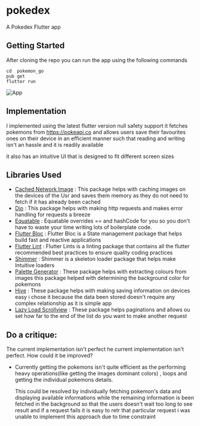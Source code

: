 # pokedex

A Pokedex Flutter app


## Getting Started

After cloning the repo you can run the app using the following commands

```
cd  pokemon_go
pub get
flutter run
```
![App](https://user-images.githubusercontent.com/23106276/142911320-ea8081b5-78b7-4514-93da-65f6ef2b8d5d.gif)
## Implementation

I implemented using the latest flutter version null safety support it fetches pokemons from https://pokeapi.co and allows users save their favourites ones on their device in an efficient manner
such that reading and writing isn't an hassle and it is readily available

it also has an intuitive UI that is designed to fit different screen sizes 

## Libraries Used
- [Cached Network Image](https://pub.dev/packages/cached_network_image) : This package helps with caching images on the devices of the Usr and saves them memory as they do not need to fetch if it has already been cached
- [Dio](https://pub.dev/packages/dio) : This package helps with making http requests and makes error handling for requests a breeze
- [Equatable](https://pub.dev/packages/equatable) : Equatable overrides == and hashCode for you so you don't have to waste your time writing lots of boilerplate code.
- [Flutter Bloc](https://pub.dev/packages/flutter_bloc) : Flutter Bloc is a State management package that helps build fast and reactive applications 
- [Flutter Lint](https://pub.dev/packages/flutter_lints) : Flutter Lints is a linting package that contains all the flutter recommended best practices to ensure quality coding practices
- [Shimmer](https://pub.dev/packages/shimmer) : Shimmer is a skeleton loader package that helps make Intuitive loaders
- [Palette Generator](https://pub.dev/packages/palette_generator) : These package helps with extracting colours from images this package helped with determining the background color for pokemons 
- [Hive](https://pub.dev/packages/hive_flutter) : These package helps with making saving information on devices easy i chose it because the data been stored doesn't require any complex relationship as it is simple app
- [Lazy Load Scrollview](https://pub.dev/packages/lazy_load_scrollview) : These package helps paginations and allows ou set how far to the end of the list do you want to make another request

## Do a critique: 
The current implementation isn't perfect he current implementation isn't perfect. How could it be improved? 
- Currently getting the pokemons isn't quite efficient as  the performing heavy operations(like getting the images dominant colors) , loops and getting the individual pokemons details. 
  
  This could be resolved by individually fetching pokemon's data and displaying available informations while the remaining information is been fetched in the background so that the users doesn't wait too 
  long to see result and if a request fails it is easy to retr that particular request
  i was unable to implement this approach due to time constraint
